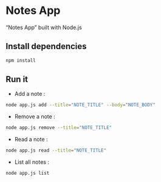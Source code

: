 # Notes App

“Notes App” built with Node.js

## Install dependencies

```bash
npm install
```

## Run it

* Add a note :

```bash
node app.js add --title="NOTE_TITLE" --body="NOTE_BODY"
```

* Remove a note :

```bash
node app.js remove --title="NOTE_TITLE"
```

* Read a note :

```bash
node app.js read --title="NOTE_TITLE"
```

* List all notes :

```bash
node app.js list
```